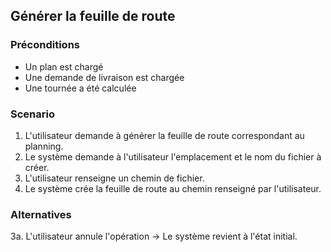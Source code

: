 ## Générer la feuille de route

### Préconditions

- Un plan est chargé
- Une demande de livraison est chargée
- Une tournée a été calculée

### Scenario

1. L'utilisateur demande à générer la feuille de route correspondant au planning.
2. Le système demande à l'utilisateur l'emplacement et le nom du fichier à créer.
3. L'utilisateur renseigne un chemin de fichier.
4. Le système crée la feuille de route au chemin renseigné par l'utilisateur.

### Alternatives
3a. L'utilisateur annule l'opération -> Le système revient à l'état initial.
